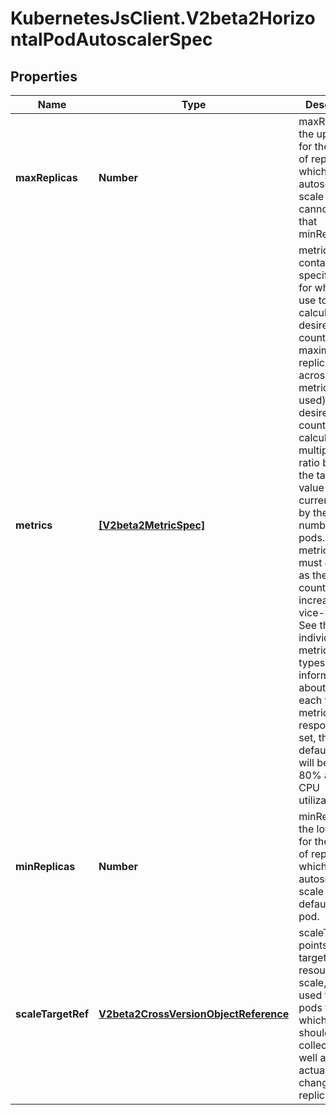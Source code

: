 # KubernetesJsClient.V2beta2HorizontalPodAutoscalerSpec

## Properties
Name | Type | Description | Notes
------------ | ------------- | ------------- | -------------
**maxReplicas** | **Number** | maxReplicas is the upper limit for the number of replicas to which the autoscaler can scale up. It cannot be less that minReplicas. | 
**metrics** | [**[V2beta2MetricSpec]**](V2beta2MetricSpec.md) | metrics contains the specifications for which to use to calculate the desired replica count (the maximum replica count across all metrics will be used).  The desired replica count is calculated multiplying the ratio between the target value and the current value by the current number of pods.  Ergo, metrics used must decrease as the pod count is increased, and vice-versa.  See the individual metric source types for more information about how each type of metric must respond. If not set, the default metric will be set to 80% average CPU utilization. | [optional] 
**minReplicas** | **Number** | minReplicas is the lower limit for the number of replicas to which the autoscaler can scale down. It defaults to 1 pod. | [optional] 
**scaleTargetRef** | [**V2beta2CrossVersionObjectReference**](V2beta2CrossVersionObjectReference.md) | scaleTargetRef points to the target resource to scale, and is used to the pods for which metrics should be collected, as well as to actually change the replica count. | 



